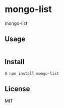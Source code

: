 # mongo-list

mongo-list

## Usage

```js

```

## Install

    $ npm install mongo-list

## License

MIT
